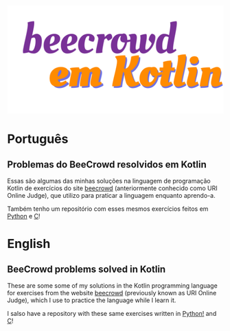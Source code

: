 ![](https://github.com/Roberto-deP-Martins/BeeCrowd-Em-Kotlin/blob/main/bannerKotlin.png)

# Português
## Problemas do BeeCrowd resolvidos em Kotlin
Essas são algumas das minhas soluções na linguagem de programação Kotlin de exercícios do site <a href="https://www.beecrowd.com.br/judge/pt/login">beecrowd</a> (anteriormente conhecido como URI Online Judge), que utilizo para praticar a linguagem enquanto aprendo-a.<br/>

Também tenho um repositório com esses mesmos exercícios feitos em <a href="https://github.com/Roberto-deP-Martins/Exercicios-do-Beecrowd-URI-em-Python">Python</a> e <a href="https://github.com/Roberto-deP-Martins/Problemas-do-BeeCrowd-URI-Online-Judge-em-C">C</a>!</br>

# English
## BeeCrowd problems solved in Kotlin
These are some some of my solutions in the Kotlin programming language for exercises from the website <a href="https://www.beecrowd.com.br/judge/en/login">beecrowd</a> (previously known as URI Online Judge), which I use to practice the language while I learn it.</br>

I salso have a repository with these same exercises written in <a href="https://github.com/Roberto-deP-Martins/Exercicios-do-Beecrowd-URI-em-Python">Python!</a> and <a href="https://github.com/Roberto-deP-Martins/Problemas-do-BeeCrowd-URI-Online-Judge-em-C">C</a>!</br>
